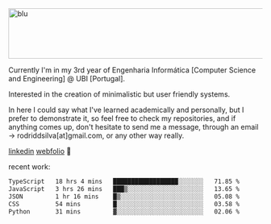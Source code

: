 
<img width="1415" height="100" alt="blu" src="https://github.com/rdsilva01/rdsilva01/assets/101207588/deb060e5-d035-4f09-b511-e3f50605b207">

Currently I'm in my 3rd year of Engenharia Informática [Computer Science and Engineering] @ UBI [Portugal].

Interested in the creation of minimalistic but user friendly systems.

In here I could say what I've learned academically and personally, but I prefer to demonstrate it, so feel free to check my repositories, and if anything comes up, don't hesitate to send me a message, through an email -> rodriddsilva[at]gmail.com, or any other way really.

[linkedin](https://www.linkedin.com/in/rodrigo-silva-455b291bb/)
[webfolio](https://rdsilva01.github.io/) 🏁

recent work:
<!--START_SECTION:waka-->

```txt
TypeScript   18 hrs 4 mins   ██████████████████░░░░░░░   71.85 %
JavaScript   3 hrs 26 mins   ███▒░░░░░░░░░░░░░░░░░░░░░   13.65 %
JSON         1 hr 16 mins    █▒░░░░░░░░░░░░░░░░░░░░░░░   05.08 %
CSS          54 mins         █░░░░░░░░░░░░░░░░░░░░░░░░   03.58 %
Python       31 mins         ▓░░░░░░░░░░░░░░░░░░░░░░░░   02.06 %
```

<!--END_SECTION:waka-->

